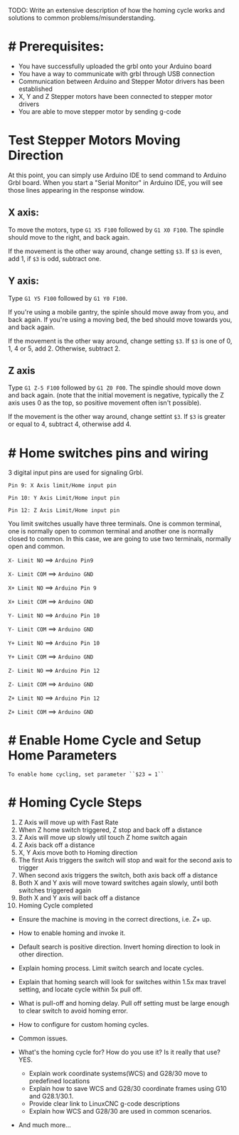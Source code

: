 TODO: Write an extensive description of how the homing cycle works and solutions to common problems/misunderstanding.

# # Prerequisites:
 * You have successfully uploaded the grbl onto your Arduino board
 * You have a way to communicate with grbl through USB connection
 * Communication between Arduino and Stepper Motor drivers has been established
 * X, Y and Z Stepper motors have been connected to stepper motor drivers
 * You are able to move stepper motor by sending g-code

# Test Stepper Motors Moving Direction
  At this point, you can simply use Arduino IDE to send command to Arduino Grbl board. When you start a "Serial Monitor" in Arduino IDE, you will see those lines appearing in the response window.

## X axis:

To move the motors, type ``G1 X5 F100`` followed by ``G1 X0 F100``. The spindle should move to the right, and back again.

If the movement is the other way around, change setting `$3`. If `$3` is even, add 1, if `$3` is odd, subtract one.

## Y axis:

Type `G1 Y5 F100` followed by `G1 Y0 F100`. 

If you're using a mobile gantry, the spinle should move away from you, and back again. If you're using a moving bed, the bed should move towards you, and back again.

If the movement is the other way around, change setting `$3`. If `$3` is one of 0, 1, 4 or 5, add 2. Otherwise, subtract 2.

## Z axis

Type `G1 Z-5 F100` followed by `G1 Z0 F00`. The spindle should move down and back again. (note that the initial movement is negative, typically the Z axis uses 0 as the top, so positive movement often isn't possible).

If the movement is the other way around, change settint `$3`. If `$3` is greater or equal to 4, subtract 4, otherwise add 4.


# # Home switches pins and wiring
  3 digital input pins are used for signaling Grbl. 

  ``Pin 9: X Axis limit/Home input pin``

  ``Pin 10: Y Axis Limit/Home input pin``

  ``Pin 12: Z Axis Limit/Home input pin``

  You limit switches usually have three terminals. One is common terminal, one is normally open to common terminal and another one is normally closed to common. In this case, we are going to use two terminals, normally open and common.

  ``X- Limit NO``  ==> ``Arduino Pin9``

  ``X- Limit COM`` ==> ``Arduino GND``

  ``X+ Limit NO``  ==> ``Arduino Pin 9``

  ``X+ Limit COM`` ==> ``Arduino GND``

  ``Y- Limit NO``  ==> ``Arduino Pin 10``

  ``Y- Limit COM`` ==> ``Arduino GND``

  ``Y+ Limit NO``  ==> ``Arduino Pin 10``

  ``Y+ Limit COM`` ==> ``Arduino GND``

  ``Z- Limit NO``  ==> ``Arduino Pin 12``

  ``Z- Limit COM`` ==> ``Arduino GND``

  ``Z+ Limit NO``  ==> ``Arduino Pin 12``

  ``Z+ Limit COM`` ==> ``Arduino GND``

# # Enable Home Cycle and Setup Home Parameters

    To enable home cycling, set parameter ``$23 = 1``

# # Homing Cycle Steps

1.    Z Axis will move up with Fast Rate
1.    When Z home switch triggered, Z stop and back off a distance
1.    Z Axis will move up slowly util touch Z home switch again
1.    Z Axis back off a distance
1.    X, Y Axis move both to Homing direction
1.    The first Axis triggers the switch will stop and wait for the second axis to trigger
1.    When second axis triggers the switch, both axis back off a distance
1.    Both X and Y axis will move toward switches again slowly, until both switches triggered again
1.    Both X and Y axis will back off a distance
1.    Homing Cycle completed 




- Ensure the machine is moving in the correct directions, i.e. Z+ up.
- How to enable homing and invoke it. 
- Default search is positive direction. Invert homing direction to look in other direction.
- Explain homing process. Limit switch search and locate cycles.
- Explain that homing search will look for switches within 1.5x max travel setting, and locate cycle within 5x pull off. 
- What is pull-off and homing delay. Pull off setting must be large enough to clear switch to avoid homing error. 

- How to configure for custom homing cycles.
- Common issues.
- What's the homing cycle for? How do you use it? Is it really that use? YES.
  - Explain work coordinate systems(WCS) and G28/30 move to predefined locations
  - Explain how to save WCS and G28/30 coordinate frames using G10 and G28.1/30.1.
  - Provide clear link to LinuxCNC g-code descriptions
  - Explain how WCS and G28/30 are used in common scenarios.

- And much more...